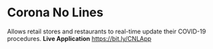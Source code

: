 # Corona No Lines
Allows retail stores and restaurants to real-time update their COVID-19 procedures.
**Live Application** https://bit.ly/CNLApp
